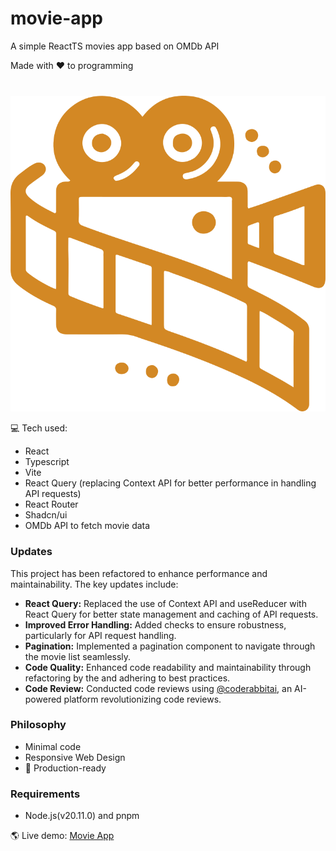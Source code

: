 # movie-app

A simple ReactTS movies app based on OMDb API

Made with ❤️ to programming

<p align="center" style="margin-top: 40px">
  <img src="src/assets/logo.svg" alt="movie-app logo">
</p>

💻 Tech used:

- React
- Typescript
- Vite
- React Query (replacing Context API for better performance in handling API requests)
- React Router
- Shadcn/ui
- OMDb API to fetch movie data

### Updates

This project has been refactored to enhance performance and maintainability. The key updates include:

- **React Query:** Replaced the use of Context API and useReducer with React Query for better state management and caching of API requests.
- **Improved Error Handling:** Added checks to ensure robustness, particularly for API request handling.
- **Pagination:** Implemented a pagination component to navigate through the movie list seamlessly.
- **Code Quality:** Enhanced code readability and maintainability through refactoring by the  and adhering to best practices.
- **Code Review:** Conducted code reviews using [@coderabbitai](https://github.com/coderabbitai), an AI-powered platform revolutionizing code reviews.

### Philosophy

- Minimal code
- Responsive Web Design
- 🚀 Production-ready

### Requirements

- Node.js(v20.11.0) and pnpm

🌎 Live demo: [Movie App](https://movie-app-omdb-lz.netlify.app/)
